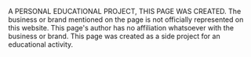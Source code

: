 A PERSONAL EDUCATIONAL PROJECT, THIS PAGE WAS CREATED. The business or brand mentioned on the page is not officially represented on this website. This page's author has no affiliation whatsoever with the business or brand. This page was created as a side project for an educational activity.
